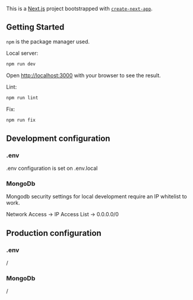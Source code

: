 This is a [Next.js](https://nextjs.org/) project bootstrapped with [`create-next-app`](https://github.com/vercel/next.js/tree/canary/packages/create-next-app).

## Getting Started

`npm` is the package manager used.

Local server:

```bash
npm run dev
```

Open [http://localhost:3000](http://localhost:3000) with your browser to see the result.

Lint:

```bash
npm run lint
```

Fix:

```bash
npm run fix
```

## Development configuration

### .env

.env configuration is set on .env.local

### MongoDb

Mongodb security settings for local development require an IP whitelist to work.

Network Access -> IP Access List -> 0.0.0.0/0

## Production configuration

### .env

/

### MongoDb

/
